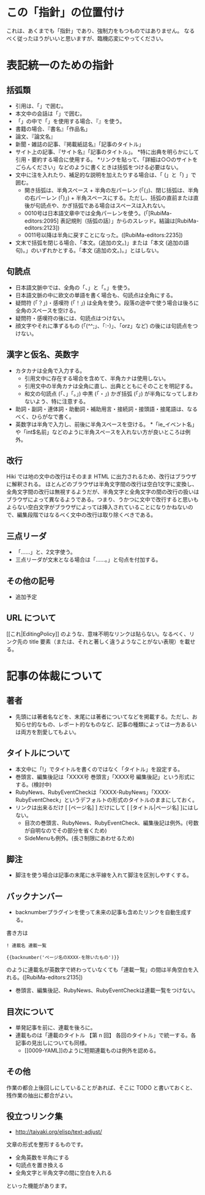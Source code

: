 # この「指針」の位置付け
これは、あくまでも「指針」であり、強制力をもつものではありません。
なるべく従ったほうがいいと思いますが、臨機応変にやってください。

# 表記統一のための指針
## 括弧類

* 引用は、「」で囲む。
* 本文中の会話は「」で囲む。
* 「」の中で「」を使用する場合、『』を使う。
* 書籍の場合、『書名』「作品名」
* 論文、『論文名』
* 新聞・雑誌の記事、『掲載紙誌名』「記事のタイトル」
* サイト上の記事、『サイト名』「記事のタイトル」。
    *特に出典を明らかにして引用・要約する場合に使用する。
    *リンクを貼って、「詳細は○○のサイトをごらんください」などのように書くときは括弧をつける必要はない。
* 文中に注を入れたり、補足的な説明を加えたりする場合は、「 (」と「) 」で囲む。
    * 開き括弧は、半角スペース + 半角の左パーレン (「(」)、閉じ括弧は、半角の右パーレン (「)」) + 半角スペースにする。ただし、括弧の直前または直後が句読点や、かぎ括弧である場合はスペースは入れない。
    * 0010号は日本語文章中では全角パーレンを使う。(「[RubiMa-editors:2095] 表記規則（括弧の話）」からのスレッド。結論は[RubiMa-editors:2123])
    * 0011号以降は半角に戻すことになった。([RubiMa-editors:2235])
* 文末で括弧を閉じる場合、「本文。(追加の文。)」または「本文 (追加の語句)。」のいずれかとする。「本文 (追加の文。)。」とはしない。

## 句読点
* 日本語文脈中では、全角の「、」と「。」を使う。
* 日本語文脈の中に欧文の単語を書く場合も、句読点は全角にする。
* 疑問符 (「？」)・感嘆符 (「！」) は全角を使う。段落の途中で使う場合は後ろに全角のスペースを空ける。
* 疑問符・感嘆符の後には、句読点はつけない。
* 顔文字やそれに準ずるもの (「(^^;」、「:-)」、「orz」など) の後には句読点をつけない。

## 漢字と仮名、英数字
* カタカナは全角で入力する。
    * 引用文中に存在する場合を含めて、半角カナは使用しない。
    * 引用文中の半角カナは全角に直し、出典とともにそのことを明記する。
    * 和文の句読点 (「、」「。」) 中黒 (「・」) かぎ括弧 (「」) が半角になってしまわないよう、特に注意する。
* 助詞・副詞・連体詞・助動詞・補助用言・接続詞・接頭語・接尾語は、なるべく、ひらがなで書く。
* 英数字は半角で入力し、前後に半角スペースを空ける。
    *「ie_イベント名」や「int$名前」などのように半角スペースを入れない方が良いところは例外。

## 改行
Hiki では地の文中の改行はそのまま HTML に出力されるため、改行はブラウザに解釈される。
ほとんどのブラウザは半角文字間の改行は空白1文字に変換し、全角文字間の改行は無視するようだが、半角文字と全角文字の間の改行の扱いはブラウザによって異なるようである。つまり、うかつに文中で改行すると思いもよらない空白文字がブラウザによっては挿入されていることになりかねないので、編集段階ではなるべく文中の改行は取り除くべきである。

## 三点リーダ
* 「……」と、2文字使う。
* 三点リーダが文末となる場合は「……。」と句点を付加する。

## その他の記号
* 追加予定

## URL について

[[これ|EditingPolicy]] のような、意味不明なリンクは貼らない。なるべく、リンク先の title 要素（または、それと著しく違うようなことがない表現）を載せる。


# 記事の体裁について
## 著者
* 先頭には著者名などを、末尾には著者についてなどを掲載する。ただし、お知らせ的なもの、レポート的なものなど、記事の種類によっては一方あるいは両方を割愛してもよい。

## タイトルについて
* 本文中に「!」でタイトルを書くのではなく「タイトル」を設定する。
* 巻頭言、編集後記は「XXXX号 巻頭言」「XXXX号 編集後記」という形式にする。(検討中)
* RubyNews、RubyEventCheckは「XXXX-RubyNews」「XXXX-RubyEventCheck」というデフォルトの形式のタイトルのままにしておく。
* リンクは出来るだけ [ [ページ名] ] だけにして [ [タイトル|ページ名] ]にはしない。
    * 目次の巻頭言、RubyNews、RubyEventCheck、編集後記は例外。(号数が自明なのでその部分を省くため)
    * SideMenuも例外。(長さ制限にあわせるため)

## 脚注
* 脚注を使う場合は記事の末尾に水平線を入れて脚注を区別しやすくする。

## バックナンバー
* backnumberプラグインを使って未来の記事も含めたリンクを自動生成する。

書き方は

    ! 連載名 連載一覧

    {{backnumber('ページ名のXXXX-を除いたもの')}}


のように連載名が英数字で終わっていなくても「連載一覧」の間は半角空白を入れる。([RubiMa-editors:2135])

* 巻頭言、編集後記、RubyNews、RubyEventCheckは連載一覧をつけない。

## 目次について
* 単発記事を前に、連載を後ろに。
* 連載ものは「連載のタイトル 【第 n 回】 各回のタイトル」で統一する。各記事の見出しについても同様。
    * [[0009-YAML]]のように短期連載ものは例外を認める。

## その他

作業の都合上後回しにしていることがあれば、そこに TODO と書いておくと、残作業の抽出に都合がよい。

## 役立つリンク集
* http://taiyaki.org/elisp/text-adjust/

文章の形式を整形するものです。

* 全角英数を半角にする
* 句読点を置き換える
* 全角文字と半角文字の間に空白を入れる

といった機能があります。
